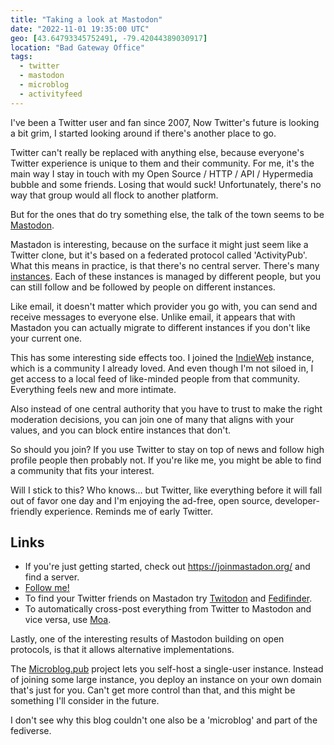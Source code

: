 ```yaml
---
title: "Taking a look at Mastodon"
date: "2022-11-01 19:35:00 UTC"
geo: [43.64793345752491, -79.42044389030917]
location: "Bad Gateway Office"
tags:
  - twitter
  - mastodon
  - microblog
  - activityfeed
---
```


I've been a Twitter user and fan since 2007, Now Twitter's future is
looking a bit grim, I started looking around if there's another place to go.

Twitter can't really be replaced with anything else, because everyone's
Twitter experience is unique to them and their community. For me, it's
the main way I stay in touch with my Open Source / HTTP / API / Hypermedia
bubble and some friends. Losing that would suck! Unfortunately, there's no way
that group would all flock to another platform.

But for the ones that do try something else, the talk of the town seems
to be [Mastodon](https://joinmastodon.org/).

Mastadon is interesting, because on the surface it might just seem like a
Twitter clone, but it's based on a federated protocol called 'ActivityPub'.
What this means in practice, is that there's no central server. There's
many [instances](https://joinmastodon.org/servers). Each of these instances
is managed by different people, but you can still follow and be followed
by people on different instances.

Like email, it doesn't matter which provider you go with, you can send and
receive messages to everyone else. Unlike email, it appears that with
Mastadon you can actually migrate to different instances if you don't like
your current one.

This has some interesting side effects too. I joined the
[IndieWeb](https://indieweb.org/) instance, which is a community I already
loved. And even though I'm not siloed in, I get access to a local feed of
like-minded people from that community. Everything feels new and more
intimate.

Also instead of one central authority that you have to trust to make the right
moderation decisions, you can join one of many that aligns with your values,
and you can block entire instances that don't.

So should you join? If you use Twitter to stay on top of news and follow high
profile people then probably not. If you're like me, you might be able to
find a community that fits your interest.

Will I stick to this? Who knows... but Twitter, like everything before it
will fall out of favor one day and I'm enjoying the ad-free, open source,
developer-friendly experience. Reminds me of early Twitter.

## Links

* If you're just getting started, check out <https://joinmastadon.org/> and
  find a server.
* [Follow me!](https://indieweb.social/web/@evert)
* To find your Twitter friends on Mastadon try [Twitodon](https://twitodon.com/) and [Fedifinder](https://fedifinder.glitch.me/).
* To automatically cross-post everything from Twitter to Mastodon and vice versa, use [Moa](https://moa.party/).

Lastly, one of the interesting results of Mastodon building on open protocols,
is that it allows alternative implementations.

The [Microblog.pub](https://microblog.pub/) project lets you self-host a
single-user instance. Instead of joining some large instance, you deploy
an instance on your own domain that's just for you. Can't get more control
than that, and this might be something I'll consider in the future.

I don't see why this blog couldn't one also be a 'microblog' and part of the
fediverse.
